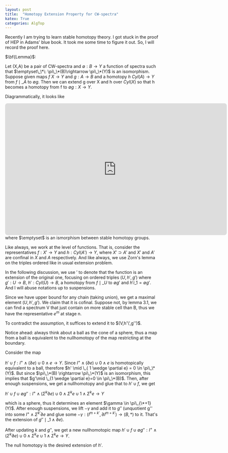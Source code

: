 ```yaml
---
layout: post
title:  "Homotopy Extension Property for CW-spectra"
katex: True
categories: AlgTop
---
```


Recently I am trying to learn stable homotopy theory. I got stuck in the proof of HEP in Adams' blue book. It took me some time to figure it out. So, I will record the proof here.

$\bf{Lemma}$:

Let (X,A) be a pair of CW-spectra and $\emptyset:B \rightarrow Y$ a function of spectra such that $\emptyset\_\*\: \pi\_\*(B)\rightarrow \pi\_\*(Y)$ is an isomorphism. Suppose given maps $f\:X\rightarrow Y$ and $g:A \rightarrow B$ and a homotopy $h\:Cyl(A)\rightarrow Y$ from $f\mid \_A$ to $\emptyset g$. Then we can extend g over X and h over $Cyl(X)$ so that h becomes a homotopy from f to $\emptyset g:X\rightarrow Y$.

Diagrammatically, it looks like
<!-- \[\begin{tikzcd}A && {Cyl(A)} && A \\& Y && B \\X && {Cyl(X)} && X\arrow["{\tilde{g}}", dashed, from=3-5, to=2-4]\arrow[from=1-5, to=3-5]\arrow["{i_1}"', from=1-5, to=1-3]\arrow[from=1-3, to=3-3]\arrow["{i_1}", from=3-5, to=3-3]\arrow["{i_0}"', from=3-1, to=3-3]\arrow[from=1-1, to=3-1]\arrow["{i_0}", from=1-1, to=1-3]\arrow["h"', from=1-3, to=2-2]\arrow["f", from=3-1, to=2-2]\arrow["{\tilde{h}}", dashed, from=3-3, to=2-2]\arrow["g"', from=1-5, to=2-4]\arrow["\emptyset"'{pos=0.4}, from=2-4, to=2-2]
\end{tikzcd}\] -->
<iframe class="quiver-embed" src="https://q.uiver.app/?q=WzAsOCxbMiwwLCJDeWwoQSkiXSxbMCwwLCJBIl0sWzQsMCwiQSJdLFswLDIsIlgiXSxbMiwyLCJDeWwoWCkiXSxbNCwyLCJYIl0sWzEsMSwiWSJdLFszLDEsIkIiXSxbNSw3LCJcXHRpbGRle2d9IiwwLHsic3R5bGUiOnsiYm9keSI6eyJuYW1lIjoiZGFzaGVkIn19fV0sWzIsNV0sWzIsMCwiaV8xIiwyXSxbMCw0XSxbNSw0LCJpXzEiXSxbMyw0LCJpXzAiLDJdLFsxLDNdLFsxLDAsImlfMCJdLFswLDYsImgiLDJdLFszLDYsImYiXSxbNCw2LCJcXHRpbGRle2h9IiwwLHsic3R5bGUiOnsiYm9keSI6eyJuYW1lIjoiZGFzaGVkIn19fV0sWzIsNywiZyIsMl0sWzcsNiwiXFxlbXB0eXNldCIsMix7ImxhYmVsX3Bvc2l0aW9uIjo0MH1dXQ==&embed" width="728" height="432" style="border-radius: 8px; border: none;"></iframe>
where $\emptyset$ is an ismorphism between stable homotopy groups.

Like always, we work at the level of functions. That is, consider the representatives $f:X'\rightarrow Y$ and $h:Cyl(A')\rightarrow Y$, where $X' \supset A'$ and $X'$ and $A'$ are confinal in $X$ and $A$ respectively. And like always, we use Zorn's lemma on the triples ordered like in usual extension problem. 


In the following discussion, we use $'$ to denote that the function is an extension of the original one, focusing on ordered triples $(U,h',g')$ where $g':U \rightarrow B$, $h':Cyl(U) \rightarrow B$, a homotopy from $f \mid \_ U$ to $\emptyset g'$ and $h' i\_1 = \emptyset g'$. And I will abuse notations up to suspensions.

Since we have upper bound for any chain (taking union), we get a maximal element $(U,h',g')$. We claim that it is cofinal. Suppose not, by lemma 3.1, we can find a spectrum V that just contain on more stable cell than B, thus we have the representative $e^m$ at stage n.

To contradict the assumption, it suffices to extend it to $(V,h'\',g'')$. 

Notice ahead: always think about a ball as the cone of a sphere, thus a map from a ball is equivalent to the nullhomotopy of the map restricting at the boundary.

Consider the map

$h' \cup f: I^+ \wedge (\partial e) \cup 0 \wedge e \rightarrow Y$. 
Since $I^+ \wedge (\partial e) \cup 0 \wedge e$ is homotopically equivalent to a ball, therefore $h' \mid \_{ 1 \wedge \partial e} = 0 \in \pi\_\* (Y)$. But since $\pi\_\*(B) \rightarrow \pi\_\*(Y)$ is an isomorphism, this implies that $g'\mid \_{1 \wedge \partial e}=0 \in \pi\_\*(B)$. Then, after enough suspensions, we get a nullhomotopy and glue that to $h' \cup f$, we get

$h' \cup f \cup \emptyset g'' : I^+ \wedge (\Sigma^k \partial  e) \cup 0 \wedge \Sigma^k e \cup 1 \wedge \Sigma^k e \rightarrow Y$

which is a sphere, thus it determines an element $\gamma \in \pi\_{\*+1}(Y)$. After enough suspensions, we lift $-\gamma$ and add it to $g''$ (unquotient g'' into some $I^+ \wedge \Sigma^{k'}\partial e$ and glue some $-\gamma: (I^{m+k'}, \partial I^{m+k'}) \rightarrow (B,*)$ to it. That's the extension of $g'' \mid \_{1 \wedge \partial e}$).

After updating $k$ and $g''$, we get a new nullhomotopic map
$h' \cup f \cup \emptyset g'' : I^+ \wedge ( \Sigma^k \partial e) \cup 0 \wedge \Sigma^k e \cup 1 \wedge \Sigma^k e \rightarrow Y$.

The null homotopy is the desired extension of $h'$.



